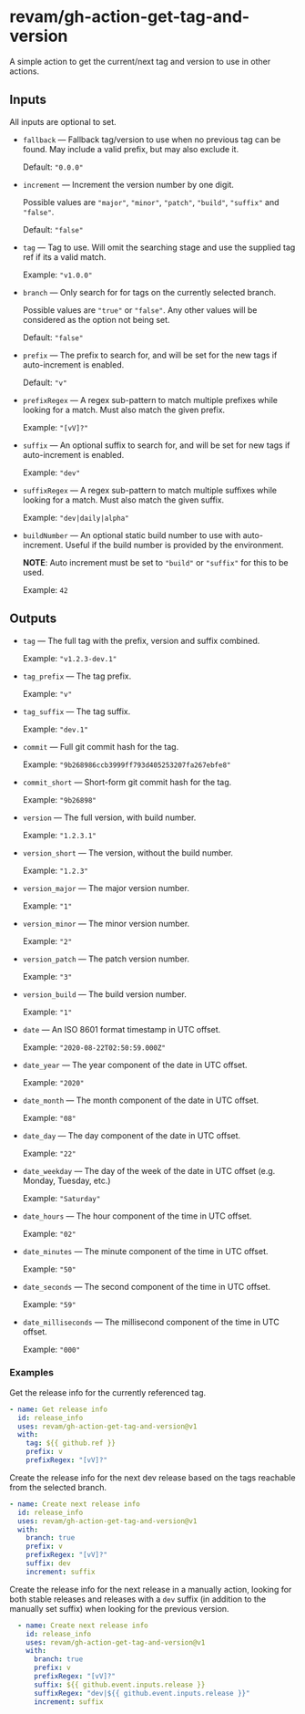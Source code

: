 
# revam/gh-action-get-tag-and-version

A simple action to get the current/next tag and version to use in other actions.

## Inputs

All inputs are optional to set.

- `fallback` — Fallback tag/version to use when no previous tag can be found.
  May include a valid prefix, but may also exclude it.

  Default: `"0.0.0"`

- `increment` — Increment the version number by one digit.

  Possible values are `"major"`, `"minor"`, `"patch"`, `"build"`, `"suffix"` and
  `"false"`.

  Default: `"false"`

- `tag` — Tag to use. Will omit the searching stage and use the supplied tag ref
  if its a valid match.

  Example: `"v1.0.0"`

- `branch` — Only search for for tags on the currently selected branch.

  Possible values are `"true"` or `"false"`. Any other values will be considered
  as the option not being set.

  Default: `"false"`

- `prefix` — The prefix to search for, and will be set for the new tags if
  auto-increment is enabled.

  Default: `"v"`

- `prefixRegex` — A regex sub-pattern to match multiple prefixes while looking
  for a match. Must also match the given prefix.

  Example: `"[vV]?"`

- `suffix` — An optional suffix to search for, and will be set for new tags if
  auto-increment is enabled.

  Example: `"dev"`

- `suffixRegex` — A regex sub-pattern to match multiple suffixes while looking
  for a match. Must also match the given suffix.

  Example: `"dev|daily|alpha"`

- `buildNumber` — An optional static build number to use with auto-increment.
  Useful if the build number is provided by the environment.

  **NOTE**: Auto increment must be set to `"build"` or `"suffix"` for this to be
  used.

  Example: `42`

## Outputs

- `tag` — The full tag with the prefix, version and suffix combined.

  Example: `"v1.2.3-dev.1"`

- `tag_prefix` — The tag prefix.

  Example: `"v"`

- `tag_suffix` — The tag suffix.

  Example: `"dev.1"`

- `commit` — Full git commit hash for the tag.

  Example: `"9b268986ccb3999ff793d405253207fa267ebfe8"`

- `commit_short` — Short-form git commit hash for the tag.

  Example: `"9b26898"`

- `version` — The full version, with build number.

  Example: `"1.2.3.1"`

- `version_short` — The version, without the build number.

  Example: `"1.2.3"`

- `version_major` — The major version number.

  Example: `"1"`

- `version_minor` — The minor version number.

  Example: `"2"`

- `version_patch` — The patch version number.

  Example: `"3"`

- `version_build` — The build version number.

  Example: `"1"`

- `date` — An ISO 8601 format timestamp in UTC offset.

  Example: `"2020-08-22T02:50:59.000Z"`

- `date_year` — The year component of the date in UTC offset.

  Example: `"2020"`

- `date_month` — The month component of the date in UTC offset.

  Example: `"08"`

- `date_day` — The day component of the date in UTC offset.

  Example: `"22"`

- `date_weekday` — The day of the week of the date in UTC offset (e.g. Monday, Tuesday, etc.)

  Example: `"Saturday"`

- `date_hours` — The hour component of the time in UTC offset.

  Example: `"02"`

- `date_minutes` — The minute component of the time in UTC offset.

  Example: `"50"`

- `date_seconds` — The second component of the time in UTC offset.

  Example: `"59"`

- `date_milliseconds` — The millisecond component of the time in UTC offset.

  Example: `"000"`

### Examples

Get the release info for the currently referenced tag.
```yml
- name: Get release info
  id: release_info
  uses: revam/gh-action-get-tag-and-version@v1
  with:
    tag: ${{ github.ref }}
    prefix: v
    prefixRegex: "[vV]?"
```

Create the release info for the next dev release based on the tags reachable
from the selected branch.
```yml
- name: Create next release info
  id: release_info
  uses: revam/gh-action-get-tag-and-version@v1
  with:
    branch: true
    prefix: v
    prefixRegex: "[vV]?"
    suffix: dev
    increment: suffix
```

Create the release info for the next release in a manually action, looking for
both stable releases and releases with a `dev` suffix (in addition to the
manually set suffix) when looking for the previous version.
```yml
  - name: Create next release info
    id: release_info
    uses: revam/gh-action-get-tag-and-version@v1
    with:
      branch: true
      prefix: v
      prefixRegex: "[vV]?"
      suffix: ${{ github.event.inputs.release }}
      suffixRegex: "dev|${{ github.event.inputs.release }}"
      increment: suffix
```
